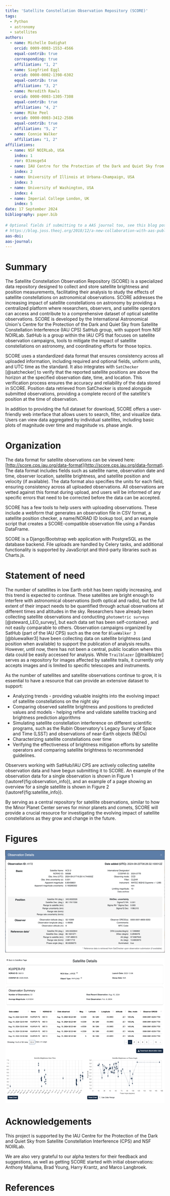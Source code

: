 ```yaml
---
title: 'Satellite Constellation Observation Repository (SCORE)'
tags:
  - Python
  - astronomy
  - satellites
authors:
  - name: Michelle Dadighat
    orcid: 0009-0003-1553-4566
    equal-contrib: true
    corresponding: true
    affiliation: "1, 2"
  - name: Siegfried Eggl
    orcid: 0000-0002-1398-6302
    equal-contrib: true
    affiliation: "3, 2"
  - name: Meredith Rawls
    orcid: 0000-0003-1305-7308
    equal-contrib: true
    affiliation: "4, 2"
  - name: Mike Peel
    orcid: 0000-0003-3412-2586
    equal-contrib: true
    affiliation: "5, 2"
  - name: Connie Walker
    affiliation: "1, 2"
affiliations:
  - name: NSF NOIRLab, USA
    index: 1
    ror: 03zmsge54
  - name: IAU Centre for the Protection of the Dark and Quiet Sky from Satellite Constellation Interference (CPS)
    index: 2
  - name: University of Illinois at Urbana-Champaign, USA
    index: 3
  - name: University of Washington, USA
    index: 4
  - name: Imperial College London, UK
    index: 5
date: 17 September 2024
bibliography: paper.bib

# Optional fields if submitting to a AAS journal too, see this blog post:
# https://blog.joss.theoj.org/2018/12/a-new-collaboration-with-aas-publishing
aas-doi:
aas-journal:
---
```


# Summary

The Satellite Constellation Observation Repository (SCORE) is a specialized data repository designed to collect and store satellite brightness and position measurements, facilitating their analysis to study the effects of satellite constellations on astronomical observations. SCORE addresses the increasing impact of satellite constellations on astronomy by providing a centralized platform where researchers, observers, and satellite operators can access and contribute to a comprehensive dataset of optical satellite observations. SCORE is developed by the International Astronomical Union's Centre for the Protection of the Dark and Quiet Sky from Satellite Constellation Interference (IAU CPS) SatHub group, with support from NSF NOIRLab. SatHub is a group within the IAU CPS that focuses on satellite observation campaigns, tools to mitigate the impact of satellite constellations on astronomy, and coordinating efforts for those topics.

SCORE uses a standardized data format that ensures consistency across all uploaded information, including required and optional fields, uniform units, and UTC time as the standard. It also integrates with `SatChecker` [@satchecker] to verify that the reported satellite positions are above the horizon at the specified observation date, time, and location. This verification process ensures the accuracy and reliability of the data stored in SCORE. Position data retrieved from SatChecker is stored alongside submitted observations, providing a complete record of the satellite's position at the time of observation.

In addition to providing the full dataset for download, SCORE offers a user-friendly web interface that allows users to search, filter, and visualize data. Users can view data aggregated by individual satellites, including basic plots of magnitude over time and magnitude vs. phase angle.


# Organization

The data format for satellite observations can be viewed here: [http://score.cps.iau.org/data-format](http://score.cps.iau.org/data-format). The data format includes fields such as satellite name, observation date and time, observer location, satellite brightness, and satellite position and velocity (if available). The data format also specifies the units for each field, ensuring consistency across all uploaded observations. All observations are vetted against this format during upload, and users will be informed of any specific errors that need to be corrected before the data can be accepted.

SCORE has a few tools to help users with uploading observations. These include a webform that generates an observation file in CSV format, a satellite position checker, a name/NORAD ID lookup tool, and an example script that creates a SCORE-compatible observation file using a Pandas DataFrame.

SCORE is a Django/Bootstrap web application with PostgreSQL as the database backend. File uploads are handled by Celery tasks, and additional functionality is supported by JavaScript and third-party libraries such as Charts.js.

# Statement of need

The number of satellites in low Earth orbit has been rapidly increasing, and this trend is expected to continue.  These satellites are bright enough to interfere with astronomical observations (both optical and radio), but the full extent of their impact needs to be quantified through actual observations at different times and altitudes in the sky. Researchers have already been collecting satellite observations and conducting `photometric surveys` [@steward_LEO_survey], but each data set has been self-contained , and not easily comparable to others. Observation campaigns organized by SatHub (part of the IAU CPS) such as the one for `BlueWalker 3` [@bluewalker3] have been collecting data on satellite brightness (and position when available) to support the publication of analysis results. However, until now, there has not been a central, public location where this data could be easily accessed for analysis. While `Trailblazer` [@trailblazer] serves as a repository for images affected by satellite trails, it currently only accepts images and is limited to specific telescopes and instruments.

As the number of satellites and satellite observations continue to grow, it is essential to have a resource that can provide an extensive dataset to support:

* Analyzing trends - providing valuable insights into the evolving impact of satellite constellations on the night sky
* Comparing observed satellite brightness and positions to predicted values and models - helping refine and validate satellite tracking and brightness prediction algorithms
* Simulating satellite constellation interference on different scientific programs, such as the Rubin Observatory's Legacy Survey of Space and Time (LSST) and observations of near-Earth objects (NEOs)
* Characterizing satellite constellations over time
* Verifying the effectiveness of brightness mitigation efforts by satellite operators and comparing satellite brightness to recommended guidelines.

Observers working with SatHub/IAU CPS are actively collecting satellite observation data and have begun submitting it to SCORE. An example of the observation data for a single observation is shown in Figure 1 (\autoref{fig:observation_info}), and an example of a page showing an overview for a single satellite is shown in Figure 2 (\autoref{fig:satellite_info}).

By serving as a central repository for satellite observations, similar to how the Minor Planet Center serves for minor planets and comets, SCORE will provide a crucial resource for investigating the evolving impact of satellite constellations as they grow and change in the future.


# Figures

![Single observation details. \label{fig:observation_info}](observation_details.png)

![Satellite page with multiple observations.\label{fig:satellite_info}](satellite_page.png)


# Acknowledgements
This project is supported by the IAU Centre for the Protection of the Dark and Quiet Sky from Satellite Constellation Interference (CPS) and NSF NOIRLab.

We are also very grateful to our alpha testers for their feedback and suggestions, as well as getting SCORE started with initial observations: Anthony Mallama, Brad Young, Harry Krantz, and Marco Langbroek.

# References
